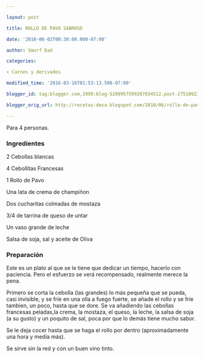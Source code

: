 ```yaml
---

layout: post

title: ROLLO DE PAVO SABROSO

date: '2010-06-02T00:30:00.000-07:00'

author: Smurf Dad

categories:

- Carnes y derivados

modified_time: '2016-03-16T01:53:13.508-07:00'

blogger_id: tag:blogger.com,1999:blog-5299957599287034512.post-2751092313787260441

blogger_orig_url: http://recetas-desa.blogspot.com/2010/06/rollo-de-pavo-sabroso.html

---
```


Para 4 personas.

<h3>Ingredientes</h3>

2 Cebollas blancas

4 Cebollitas Francesas

1 Rollo de Pavo

Una lata de crema de champi&ntilde;on

Dos cucharitas colmadas de mostaza

3/4 de tarrina de queso de untar

Un vaso grande de leche

Salsa de soja, sal y aceite de Oliva

<h3>Preparación</h3>

Este es un plato al que se le tiene que dedicar un tiempo, hacerlo con paciencia. Pero el esfuerzo se verá recompensado, realmente merece la pena.

Primero se corta la cebolla (las grandes) lo más peque&ntilde;a que se pueda, casi invisible, y se fríe en una olla a fuego fuerte, se a&ntilde;ade el rollo y se fríe tambien, un poco, hasta que se dore. Se va a&ntilde;adiendo las cebollas francesas peladas,la crema, la mostaza, el queso, la leche, la salsa de soja (a su gusto) y un poquito de sal, poca por que lo demás tiene mucho sabor.

Se le deja cocer hasta que se haga el rollo por dentro (aproximadamente una hora y media más).

Se sirve sin la red y con un buen vino tinto.

